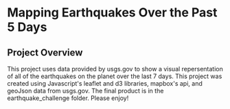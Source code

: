 # Mapping Earthquakes Over the Past 5 Days

## Project Overview

This project uses data provided by usgs.gov to show a visual repersentation of all of the earthquakes on the planet over the last 7 days.
This project was created using Javascript's leaflet and d3 libraries, mapbox's api, and geoJson data from usgs.gov. The final product is 
in the earthquake_challenge folder. Please enjoy!
